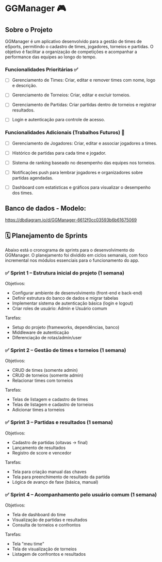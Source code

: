 # GGManager 🎮

## Sobre o Projeto

GGManager é um aplicativo desenvolvido para a gestão de times de eSports, permitindo o cadastro de times, jogadores, torneios e partidas. O objetivo é facilitar a organização de competições e acompanhar a performance das equipes ao longo do tempo.

### Funcionalidades Prioritárias ✅
- [ ] Gerenciamento de Times: Criar, editar e remover times com nome, logo e descrição.

- [ ] Gerenciamento de Torneios: Criar, editar e excluir torneios.

- [ ] Gerenciamento de Partidas: Criar partidas dentro de torneios e registrar resultados.

- [ ] Login e autenticação para controle de acesso.

### Funcionalidades Adicionais (Trabalhos Futuros) 🚀

- [ ] Gerenciamento de Jogadores: Criar, editar e associar jogadores a times.

- [ ] Histórico de partidas para cada time e jogador.

- [ ] Sistema de ranking baseado no desempenho das equipes nos torneios.

- [ ] Notificações push para lembrar jogadores e organizadores sobre partidas agendadas.

- [ ] Dashboard com estatísticas e gráficos para visualizar o desempenho dos times.


## Banco de dados - Modelo:
https://dbdiagram.io/d/GGManager-6612f0cc03593b6b61675069

## 🗓️ Planejamento de Sprints
Abaixo está o cronograma de sprints para o desenvolvimento do GGManager. O planejamento foi dividido em ciclos semanais, com foco incremental nos módulos essenciais para o funcionamento do app.
### ✅ Sprint 1 – Estrutura inicial do projeto (1 semana)
Objetivos:
- Configurar ambiente de desenvolvimento (front-end e back-end)
- Definir estrutura do banco de dados e migrar tabelas
- Implementar sistema de autenticação básica (login e logout)
- Criar roles de usuário: Admin e Usuário comum

Tarefas:
- Setup do projeto (frameworks, dependências, banco)
- Middleware de autenticação
- Diferenciação de rotas/admin/user

### ✅ Sprint 2 – Gestão de times e torneios (1 semana)
Objetivos:

- CRUD de times (somente admin)
- CRUD de torneios (somente admin)
- Relacionar times com torneios

Tarefas:
- Telas de listagem e cadastro de times
- Telas de listagem e cadastro de torneios
- Adicionar times a torneios

### ✅ Sprint 3 – Partidas e resultados (1 semana)
Objetivos:
- Cadastro de partidas (oitavas → final)
- Lançamento de resultados
- Registro de score e vencedor

Tarefas:
- Tela para criação manual das chaves
- Tela para preenchimento de resultado da partida
- Lógica de avanço de fase (básica, manual)

### ✅ Sprint 4 – Acompanhamento pelo usuário comum (1 semana)
Objetivos:
- Tela de dashboard do time
- Visualização de partidas e resultados
- Consulta de torneios e confrontos

Tarefas:
- Tela "meu time"
- Tela de visualização de torneios
- Listagem de confrontos e resultados
